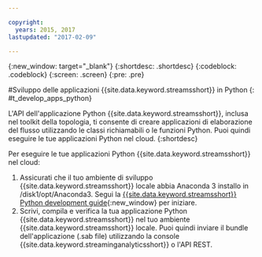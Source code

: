 ```yaml
---

copyright:
  years: 2015, 2017
lastupdated: "2017-02-09"

---
```


<!-- Attribute definitions --> 
{:new_window: target="_blank"}
{:shortdesc: .shortdesc}
{:codeblock: .codeblock}
{:screen: .screen}
{:pre: .pre}

#Sviluppo delle applicazioni {{site.data.keyword.streamsshort}} in
Python
{: #t_develop_apps_python}

 

L'API dell'applicazione Python {{site.data.keyword.streamsshort}},
inclusa nel toolkit della topologia, ti consente di creare applicazioni di elaborazione del flusso
utilizzando le classi richiamabili o le funzioni Python. Puoi quindi eseguire le tue applicazioni Python nel cloud.
{:shortdesc}

Per eseguire le tue applicazioni Python {{site.data.keyword.streamsshort}} nel cloud:

1. Assicurati che il tuo ambiente di sviluppo {{site.data.keyword.streamsshort}} locale abbia Anaconda 3 installo in  /disk1/opt/Anaconda3. Segui la [{{site.data.keyword.streamsshort}} Python development guide](http://ibmstreams.github.io/streamsx.documentation/docs/latest/python/python-appapi-devguide/){:new_window} per iniziare. 
2. Scrivi, compila e verifica la tua applicazione Python {{site.data.keyword.streamsshort}} nel tuo ambiente {{site.data.keyword.streamsshort}}
locale. Puoi quindi inviare il bundle dell'applicazione
(.sab file) utilizzando la console {{site.data.keyword.streaminganalyticsshort}} o l'API REST. 
